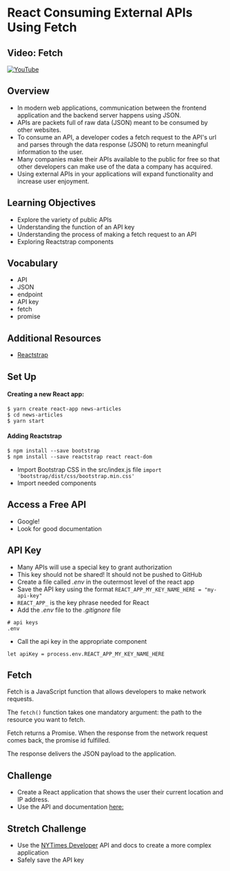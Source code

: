 # React Consuming External APIs Using Fetch

## Video: Fetch
[![YouTube](http://img.youtube.com/vi/Law40pSLeHM/0.jpg)](https://www.youtube.com/watch?v=Law40pSLeHM)

## Overview
- In modern web applications, communication between the frontend application and the backend server happens using JSON.
- APIs are packets full of raw data (JSON) meant to be consumed by other websites.
- To consume an API, a developer codes a fetch request to the API's url and parses through the data response (JSON) to return meaningful information to the user.
- Many companies make their APIs available to the public for free so that other developers can make use of the data a company has acquired.
- Using external APIs in your applications will expand functionality and increase user enjoyment.

## Learning Objectives
- Explore the variety of public APIs
- Understanding the function of an API key
- Understanding the process of making a fetch request to an API
- Exploring Reactstrap components

## Vocabulary
- API
- JSON
- endpoint
- API key
- fetch
- promise

## Additional Resources
- <a href="https://reactstrap.github.io/components/listgroup/" target="blank">Reactstrap</a>

## Set Up

#### Creating a new React app:
```
$ yarn create react-app news-articles
$ cd news-articles
$ yarn start
```

#### Adding Reactstrap
```
$ npm install --save bootstrap
$ npm install --save reactstrap react react-dom
```
- Import Bootstrap CSS in the src/index.js file `import 'bootstrap/dist/css/bootstrap.min.css'`
- Import needed components

## Access a Free API
- Google!
- Look for good documentation


## API Key
- Many APIs will use a special key to grant authorization
- This key should not be shared! It should not be pushed to GitHub
- Create a file called *.env* in the outermost level of the react app
- Save the API key using the format `REACT_APP_MY_KEY_NAME_HERE = "my-api-key"`
- `REACT_APP_` is the key phrase needed for React
- Add the *.env* file to the *.gitignore* file
```
# api keys
.env
```
- Call the api key in the appropriate component
```
let apiKey = process.env.REACT_APP_MY_KEY_NAME_HERE
```

## Fetch
Fetch is a JavaScript function that allows developers to make network requests.

The `fetch()` function takes one mandatory argument: the path to the resource you want to fetch.

Fetch returns a Promise. When the response from the network request comes back, the promise id fulfilled.

The response delivers the JSON payload to the application.


## Challenge
- Create a React application that shows the user their current location and IP address.
- Use the API and documentation [here:](https://ipapi.co/api/?shell#complete-location)

## Stretch Challenge
- Use the [NYTimes Developer](https://developer.nytimes.com/) API and docs to create a more complex application
- Safely save the API key
